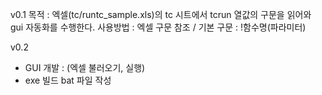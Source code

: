 v0.1
목적 : 엑셀(tc/runtc_sample.xls)의 tc 시트에서 tcrun 열값의 구문을 읽어와 gui 자동화를 수행한다.
사용방법 : 엑셀 구문 참조  / 기본 구문 : !함수명(파라미터)

v0.2
  - GUI 개발 : (엑셀 불러오기, 실행)
  - exe 빌드 bat 파일 작성
  

